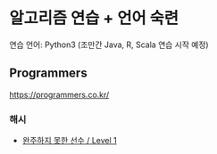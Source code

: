 # 알고리즘 연습 + 언어 숙련

연습 언어: Python3 (조만간 Java, R, Scala 연습 시작 예정)

## Programmers
https://programmers.co.kr/

### 해시

* [완주하지 못한 선수 / Level 1][id]

[id]: URL "Optional Title here"
